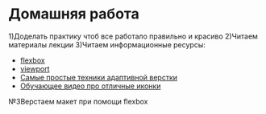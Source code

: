 ﻿# Домашняя работа

1)Доделать практику чтоб все работало правильно и красиво
2)Читаем материалы лекции
3)Читаем информационные ресурсы:
  * [flexbox](https://html5.by/blog/flexbox/)
  * [viewport](http://frontender.com.ua/mobile-web/wtf-viewport/)
  * [Самые простые техники адаптивной верстки](https://habr.com/post/144003/)
  * [Обучающее видео про отличные иконки](https://www.youtube.com/watch?v=m5Ub-MXKMgA)

№3Верстаем макет при помощи flexbox 


